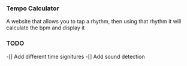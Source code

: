 ### Tempo Calculator

A website that allows you to tap a rhythm, then using that rhythm it will calculate the bpm and display it

### TODO

-[] Add different time signitures
-[] Add sound detection
